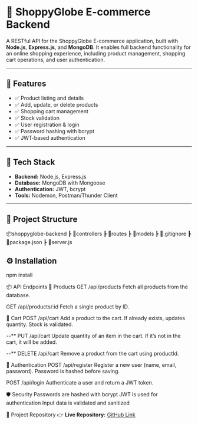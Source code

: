 # 🛒 ShoppyGlobe E-commerce Backend

A RESTful API for the ShoppyGlobe E-commerce application, built with **Node.js**, **Express.js**, and **MongoDB**. It enables full backend functionality for an online shopping experience, including product management, shopping cart operations, and user authentication.

---

## 🚀 Features

- ✅ Product listing and details
- ✅ Add, update, or delete products
- ✅ Shopping cart management
- ✅ Stock validation
- ✅ User registration & login
- ✅ Password hashing with bcrypt
- ✅ JWT-based authentication

---

## 🧰 Tech Stack

- **Backend:** Node.js, Express.js
- **Database:** MongoDB with Mongoose
- **Authentication:** JWT, bcrypt
- **Tools:** Nodemon, Postman/Thunder Client

---

## 📁 Project Structure
📦shoppyglobe-backend
┣ 📂controllers
┣ 📂routes
┣ 📂models
┣ 📜.gitignore
┣ 📜package.json
┣ 📜server.js

## ⚙️ Installation
npm install

📦 API Endpoints
🧾 Products
GET /api/products
Fetch all products from the database.

GET /api/products/:id
Fetch a single product by ID.


🛒 Cart
POST /api/cart
Add a product to the cart. If already exists, updates quantity. Stock is validated.

--** PUT /api/cart
Update quantity of an item in the cart. If it’s not in the cart, it will be added.

--** DELETE /api/cart
Remove a product from the cart using productId.

👤 Authentication
POST /api/register
Register a new user (name, email, password). Password is hashed before saving.

POST /api/login
Authenticate a user and return a JWT token.

🛡️ Security
Passwords are hashed with bcrypt
JWT is used for authentication
Input data is validated and sanitized

🔗 Project Repository
👉 **Live Repository:** [GitHub Link](https://github.com/your-username/shoppyglobe-backend)



